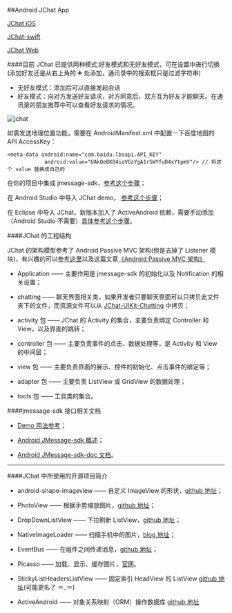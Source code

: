 
##Android JChat App

[JChat iOS](https://github.com/jpush/jchat-ios)

[JChat-swift](https://github.com/jpush/jchat-swift)

[JChat Web](https://github.com/jpush/jchat-web)


####目前 JChat 已提供两种模式:好友模式和无好友模式，可在设置中进行切换(添加好友还是从右上角的 ➕ 处添加，通讯录中的搜索框只是过滤字符串)

- 无好友模式：添加后可以直接发起会话
- 好友模式：向对方发送好友请求，对方同意后，双方互为好友才能聊天。在通讯录的朋友推荐中可以查看好友请求的情况。

![jchat](https://github.com/KenChoi1992/SomeArticles/blob/master/screenshots/jchat.gif)

如需发送地理位置功能，需要在 AndroidManifest.xml 中配置一下百度地图的 API AccessKey：

```
<meta-data android:name="com.baidu.lbsapi.API_KEY"
            android:value="UAkQeBK84ioVGzYgA1rSWYfuD4xYtpmV"/> // 将这个 value 替换成自己的
```

在你的项目中集成 jmessage-sdk，[参考这个步骤](https://github.com/KenChoi1992/SomeArticles/blob/master/%E9%9B%86%E6%88%90%20jmessage-sdk.md)；

在 Android Studio 中导入 JChat demo， [参考这个步骤](https://github.com/KenChoi1992/SomeArticles/blob/master/%E5%9C%A8Android%20Studio%E4%B8%AD%E8%BF%90%E8%A1%8CJChat%20Demo.md)；

在 Eclipse 中导入 JChat，新版本加入了 ActiveAndroid 依赖，需要手动添加（Android Studio 不需要）[具体参考这个步骤](https://github.com/KenChoi1992/SomeArticles/blob/master/%E5%9C%A8Eclipse%E4%B8%8A%E5%AF%BC%E5%85%A5JChat.md)。

####JChat 的工程结构

JChat 的架构模型参考了 Android Passive MVC 架构(但是去掉了 Listener 模块)，有兴趣的可以[参考这里](http://pan.baidu.com/s/1mhoms4o)以及这篇文章[《Android Passive MVC 架构》](http://www.jianshu.com/p/1af58b6e8930)

- Application —— 主要作用是 jmessage-sdk 的初始化以及 Notification 的相关设置；

- chatting —— 聊天界面相关类，如果开发者只要聊天界面可以只拷贝此文件夹下的文件，而资源文件可以从 [JChat-UIKit-Chatting](https://github.com/jpush/jmessage-android-uikit/tree/master/Chatting) 中拷贝；

- activity 包 —— JChat 的 Activity 的集合，主要负责绑定 Controller 和 View，以及界面的跳转；

- controller 包 —— 主要负责事件的点击、数据处理等，是 Activity 和 View 的中间层；

- view 包 —— 主要负责界面的展示、控件的初始化、点击事件的绑定等；

- adapter 包 —— 主要负责 ListView 或 GridView 的数据处理；

- tools 包 —— 工具类的集合。


####jmessage-sdk 接口相关文档
- [Demo 用法参考](https://github.com/KenChoi1992/SomeArticles/blob/master/jmessage-sdk%E9%83%A8%E5%88%86%E6%8E%A5%E5%8F%A3%E7%94%A8%E6%B3%95.md)；

- [Android JMessage-sdk 概述](https://docs.jiguang.cn/jmessage/guideline/jmessage_guide/)；

- [Android JMessage-sdk-doc 文档](https://docs.jiguang.cn/jmessage/client/im_android_api_docs/)。

---
####JChat 中所使用的开源项目简介

- android-shape-imageview —— 自定义 ImageView 的形状，[github 地址](https://github.com/siyamed/android-shape-imageview)；

- PhotoView —— 根据手势缩放图片，[github 地址](https://github.com/chrisbanes/PhotoView)；

- DropDownListView —— 下拉刷新 ListView，[github 地址](https://github.com/Trinea/android-common)；

- NativeImageLoader —— 扫描手机中的图片，[blog 地址](http://blog.csdn.net/xiaanming/article/details/18730223)；

- EventBus —— 在组件之间传递消息，[github 地址](https://github.com/greenrobot/EventBus)；

- Picasso —— 加载、显示、缓存图片，[官网](http://square.github.io/picasso/)。

- StickyListHeadersListView —— 固定索引 HeadView 的 ListView [github 地址](https://github.com/emilsjolander/StickyListHeaders)(可能更名了 ＝_＝)

- ActiveAndroid —— 对象关系映射（ORM）操作数据库 [github 地址](https://github.com/pardom/ActiveAndroid)
